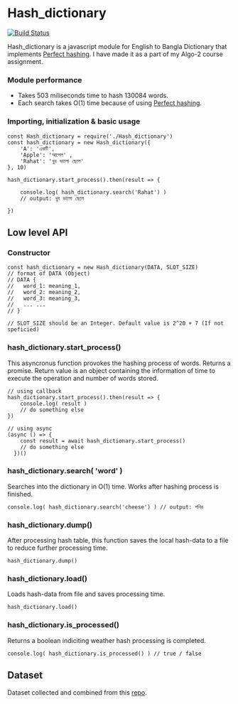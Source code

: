 # Hash_dictionary


[![Build Status](https://travis-ci.org/joemccann/dillinger.svg?branch=master)](https://travis-ci.org/joemccann/dillinger)

Hash_dictionary is a javascript module for English to Bangla Dictionary that implements [Perfect hashing](https://xlinux.nist.gov/dads/HTML/perfecthash.html). I have made it as a part of my Algo-2 course assignment.

### Module performance
- Takes 503 miliseconds time to hash 130084 words.
- Each search takes O(1) time because of using [Perfect hashing](https://xlinux.nist.gov/dads/HTML/perfecthash.html).

### Importing, initialization & basic usage
```
const Hash_dictionary = require('./Hash_dictionary')
const hash_dictionary = new Hash_dictionary({
    'A': 'একটি',
    'Apple': 'আপেল' ,
    'Rahat': 'খুব ভালো ছেলে'
}, 10)

hash_dictionary.start_process().then(result => { 
    
    console.log( hash_dictionary.search('Rahat') ) 
    // output: খুব ভালো ছেলে

})
```

## Low level API
### Constructor 
```
const hash_dictionary = new Hash_dictionary(DATA, SLOT_SIZE)
// format of DATA (Object)
// DATA {
//   word_1: meaning_1,
//   word_2: meaning_2,
//   word_3: meaning_3,
//   ... ...
// }

// SLOT_SIZE should be an Integer. Default value is 2^20 + 7 (If not speficied)
```

### hash_dictionary.start_process()
This asyncronus function provokes the hashing process of words. Returns a promise. Return value is an object containing the information of time to execute the operation and number of words stored.
```
// using callback
hash_dictionary.start_process().then(result => { 
    console.log( result )
    // do something else
})

// using async
(async () => {
    const result = await hash_dictionary.start_process()
    // do something else
  })()
```
### hash_dictionary.search( 'word' )
Searches into the dictionary in O(1) time. Works after hashing process is finished.
```
console.log( hash_dictionary.search('cheese') ) // output: পনির 
```
### hash_dictionary.dump()
After processing hash table, this function saves the local hash-data to a file to reduce further processing time.
```
hash_dictionary.dump()
```
### hash_dictionary.load()
Loads hash-data from file and saves processing time.
```
hash_dictionary.load()
```
### hash_dictionary.is_processed()
Returns a boolean indiciting weather hash processing is completed.
```
console.log( hash_dictionary.is_processed() ) // true / false
```
## Dataset
Dataset collected and combined from this [repo](https://github.com/MinhasKamal/BengaliDictionary).
